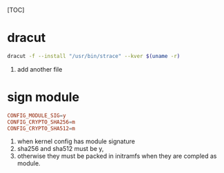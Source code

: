 [TOC]
# dracut
```sh
dracut -f --install "/usr/bin/strace" --kver $(uname -r)
```
1. add another file

# sign module
```conf
CONFIG_MODULE_SIG=y
CONFIG_CRYPTO_SHA256=m
CONFIG_CRYPTO_SHA512=m
```
1. when kernel config has module signature
2. sha256 and sha512 must be y,
3. otherwise they must be packed in initramfs when they are compled as module.